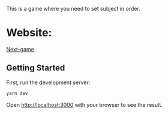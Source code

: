 This is a game where you need to set subject in order.

# Website: 
 
 [Next-game](https://next-game-eight.vercel.app/)

## Getting Started

First, run the development server:

```bash
yarn dev
```

Open [http://localhost:3000](http://localhost:3000) with your browser to see the result.
